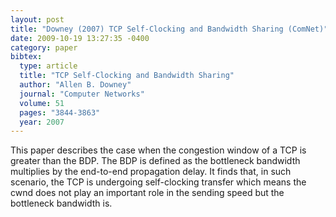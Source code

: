```yaml
---
layout: post
title: "Downey (2007) TCP Self-Clocking and Bandwidth Sharing (ComNet)"
date: 2009-10-19 13:27:35 -0400
category: paper
bibtex:
  type: article
  title: "TCP Self-Clocking and Bandwidth Sharing"
  author: "Allen B. Downey"
  journal: "Computer Networks"
  volume: 51
  pages: "3844-3863"
  year: 2007
---
```

This paper describes the case when the congestion window of a TCP is greater than the BDP. The BDP is defined as the bottleneck bandwidth multiplies by the end-to-end propagation delay. It finds that, in such scenario, the TCP is undergoing self-clocking transfer which means the cwnd does not play an important role in the sending speed but the bottleneck bandwidth is.


